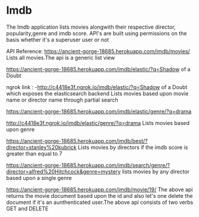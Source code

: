 # Imdb
 The Imdb application lists movies alongwith their respective director, popularity,genre and imdb score.
 API's are built using permissions on the basis whether it's a superuser user or not
 
API Reference:
https://ancient-gorge-18685.herokuapp.com/imdb/movies/ 
Lists all movies.The api is a generic list view

https://ancient-gorge-18685.herokuapp.com/imdb/elastic/?q=Shadow of a Doubt

ngrok link : -http://c4418e3f.ngrok.io/imdb/elastic/?q=Shadow of a Doubt 
which exposes the elasticsearch backend
Lists movies based upon movie name or director name through partial search

https://ancient-gorge-18685.herokuapp.com/imdb/elastic/genre/?q=drama

http://c4418e3f.ngrok.io/imdb/elastic/genre/?q=drama
Lists movies based upon genre

https://ancient-gorge-18685.herokuapp.com/imdb/best/?director=stanley%20kubrick
Lists movies by directors if the imdb score is greater than equal to 7

https://ancient-gorge-18685.herokuapp.com/imdb/search/genre/?director=alfred%20Hitchcock&genre=mystery
lists movies by any director based upon a single genre

https://ancient-gorge-18685.herokuapp.com/imdb/movie/19/
The above api returns the movie document based upon the id and also let's one delete the document if it's an
aunthenticated user.The above api consists of two verbs GET and DELETE
